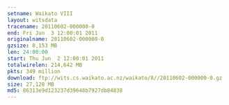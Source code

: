 ```yaml
---
setname: Waikato VIII
layout: witsdata
tracename: 20110602-000000-0
end: Fri Jun  3 12:00:01 2011
originalname: 20110602-000000-0
gzsize: 8,153 MB
len: 24:00:00
start: Thu Jun  2 12:00:01 2011
totalwirelen: 214,642 MB
pkts: 349 million
download: ftp://wits.cs.waikato.ac.nz/waikato/8//20110602-000000-0.gz
size: 27,128 MB
md5: 86313e9d123237d39648b7927db84838
---
```

